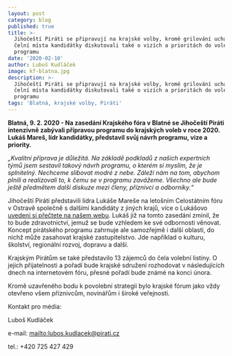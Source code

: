 ```yaml
---
layout: post
category: blog
published: true
title: >-
  Jihočeští Piráti se připravují na krajské volby, kromě grilování uchazečů o
  čelní místa kandidátky diskutovali také o vizích a prioritách do volebního
  programu
date: '2020-02-10'
author: Luboš Kudláček
image: kf-blatna.jpg
description: >-
  Jihočeští Piráti se připravují na krajské volby, kromě grilování uchazečů o
  čelní místa kandidátky diskutovali také o vizích a prioritách do volebního
  programu
tags: 'Blatná, krajské volby, Piráti'
---
```

**Blatná, 9. 2. 2020 - Na zasedání Krajského fóra v Blatné se Jihočeští Piráti intenzivně zabývali přípravou programu do krajských voleb v roce 2020. Lukáš Mareš, lídr kandidátky, představil svůj návrh programu, vize a priority.**

_„Kvalitní příprava je důležitá. Na základě podkladů z našich expertních týmů jsem sestavil takový návrh programu, o kterém si myslím, že je splnitelný. Nechceme slibovat modré z nebe. Záleží nám na tom, abychom plnili a realizovali to, k čemu se v programu zavážeme. Všechno ale bude ještě předmětem další diskuze mezi členy, příznivci a odborníky.“_

Jihočeští Piráti představili lídra Lukáše Mareše na letošním Celostátním fóru v Ostravě společně s dalšími kandidáty z jiných krajů, více o Lukášovo [uvedení si přečtete na našem webu](/tiskove-zpravy/predstaveni-lidra). Lukáš již na tomto zasedání zmínil, že to bude zdravotnictví, jemuž se bude vzhledem ke své odbornosti  věnovat. Koncept pirátského programu zahrnuje ale samozřejmě i další oblasti, do nichž může zasahovat krajské zastupitelstvo. Jde například o kulturu, školství, regionální rozvoj, dopravu a další.

Krajským Pirátům se také představilo 13 zájemců do čela volební listiny. O jejich přijatelnosti a pořadí bude krajské sdružení rozhodovat v následujících dnech na internetovém fóru, přesné pořadí bude známé na konci února.

Kromě uzavřeného bodu k povolební strategii bylo krajské fórum jako vždy otevřeno všem příznivcům, novinářům i široké veřejnosti.

Kontakt pro média:

Luboš Kudláček

e-mail: <mailto:lubos.kudlacek@pirati.cz>

tel.: +420 725 427 429
